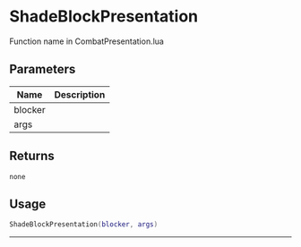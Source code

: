 # ShadeBlockPresentation

Function name in CombatPresentation.lua

## Parameters

| Name    | Description |
| ------- | ----------- |
| blocker |             |
| args    |             |

## Returns

`none`

## Usage

```lua
ShadeBlockPresentation(blocker, args)
```

---
